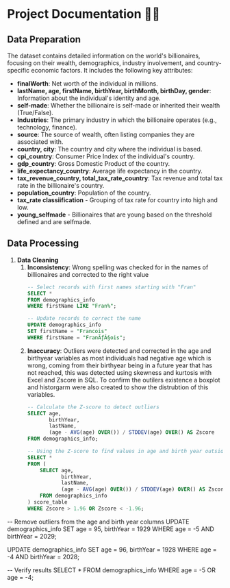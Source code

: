# Project Documentation 📁📝

## Data Preparation
The dataset contains detailed information on the world's billionaires, focusing on their wealth, demographics, industry involvement, and country-specific economic factors. It includes the following key attributes:
 * **finalWorth**: Net worth of the individual in millions.
 * **lastName, age, firstName, birthYear, birthMonth, birthDay, gender**: Information about the individual's identity and age.
 * **self-made**: Whether the billionaire is self-made or inherited their wealth (True/False).
 * **Industries**: The primary industry in which the billionaire operates (e.g., technology, finance).
 * **source**: The source of wealth, often listing companies they are associated with.
 * **country, city**: The country and city where the individual is based.
 * **cpi_country**: Consumer Price Index of the individual's country.
 * **gdp_country**: Gross Domestic Product of the country.
 * **life_expectancy_country**: Average life expectancy in the country.
 * **tax_revenue_country, total_tax_rate_country**: Tax revenue and total tax rate in the billionaire's country.
 * **population_country**: Population of the country.
 * **tax_rate classiification** - Grouping of tax rate for country into high and low.
 * **young_selfmade** - Billionaires that are young based on the threshold defined and are selfmade.

## Data Processing 
1. **Data Cleaning**
   1. **Inconsistency**: Wrong spelling was checked for in the names of billionaires and corrected to the right value
      ```sql
      -- Select records with first names starting with "Fran"
      SELECT * 
      FROM demographics_info
      WHERE firstName LIKE "Fran%";
      
      -- Update records to correct the name
      UPDATE demographics_info
      SET firstName = "Francois"
      WHERE firstName = "FranÃƒÂ§ois";
      
   2. **Inaccuracy**: Outliers were detected and corrected in the age and birthyear variables as most individuals had negative age which is wrong, coming from their birthyear being in a future year that has not reached, this was detected using skewness and kurtosis with Excel and Zscore in SQL. To confirm the outilers existence a boxplot and historgarm were also created to show the distrubtion of this variables. 
      ```sql
      -- Calculate the Z-score to detect outliers
      SELECT age,
             birthYear,
             lastName,
             (age - AVG(age) OVER()) / STDDEV(age) OVER() AS Zscore
      FROM demographics_info;
      
      -- Using the Z-score to find values in age and birth year outside (above/below) 2 standard deviations from the mean
      SELECT * 
      FROM (
          SELECT age,
                 birthYear,
                 lastName,
                 (age - AVG(age) OVER()) / STDDEV(age) OVER() AS Zscore
          FROM demographics_info
      ) score_table
      WHERE Zscore > 1.96 OR Zscore < -1.96;

-- Remove outliers from the age and birth year columns
UPDATE demographics_info
SET age = 95,
    birthYear = 1929
WHERE age = -5 AND birthYear = 2029;

UPDATE demographics_info
SET age = 96,
    birthYear = 1928
WHERE age = -4 AND birthYear = 2028;

-- Verify results
SELECT *
FROM demographics_info
WHERE age = -5 OR age = -4;






